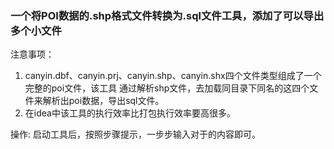 ### 一个将POI数据的.shp格式文件转换为.sql文件工具，添加了可以导出多个小文件
注意事项：
1. canyin.dbf、canyin.prj、canyin.shp、canyin.shx四个文件类型组成了一个完整的poi文件，该工具
通过解析shp文件，去加载同目录下同名的这四个文件来解析出poi数据，导出sql文件。
2. 在idea中该工具的执行效率比打包执行效率要高很多。

操作:
启动工具后，按照步骤提示，一步步输入对于的内容即可。